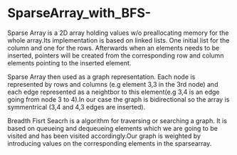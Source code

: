 # SparseArray_with_BFS-
Sparse Array is a  2D array holding values w/o preallocating memory for the whole array.Its implementation is based on linked lists. One initial list for the column and one for the rows. Afterwards when an elements needs to be inserted, pointers will be created from the corresponding  row and column elements pointing to the inserted element. 

Sparse Array then used as a graph representation. Each node is represented by rows and columns (e.g element 3,3 in the 3rd node) and each edge represented as a neightbor to this element(e.g 3,4 is an edge going from node 3 to 4).In our case the graph is bidirectional so the array is symmentrical (3,4 and 4,3 edges are inserted). 

Breadth Fisrt Seacrh is a algorithm for traversing or searching a graph. It is based on queueing and dequeueing elements which we are going to be visited and has been visited accordingly.Our graph is weighted by introducing values on the corresponding elements in the sparsearray.  
